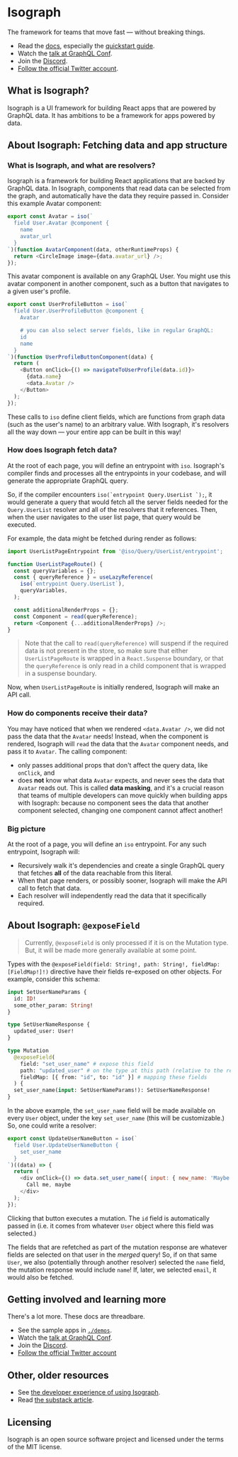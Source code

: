 # Isograph

The framework for teams that move fast — without breaking things.

- Read the [docs](https://isograph.dev/docs/introduction/), especially the [quickstart guide](https://isograph.dev/docs/quickstart/).
- Watch the [talk at GraphQL Conf](https://www.youtube.com/watch?v=gO65JJRqjuc).
- Join the [Discord](https://discord.gg/kDCcN3EDR6).
- [Follow the official Twitter account](https://twitter.com/isographlabs).

## What is Isograph?

Isograph is a UI framework for building React apps that are powered by GraphQL data. It has ambitions to be a framework for apps powered by data.

## About Isograph: Fetching data and app structure

### What is Isograph, and what are resolvers?

Isograph is a framework for building React applications that are backed by GraphQL data. In Isograph, components that read data can be selected from the graph, and automatically have the data they require passed in. Consider this example Avatar component:

```js
export const Avatar = iso(`
  field User.Avatar @component {
    name
    avatar_url
  }
`)(function AvatarComponent(data, otherRuntimeProps) {
  return <CircleImage image={data.avatar_url} />;
});
```

This avatar component is available on any GraphQL User. You might use this avatar component in another component, such as a button that navigates to a given user's profile.

```js
export const UserProfileButton = iso(`
  field User.UserProfileButton @component {
    Avatar

    # you can also select server fields, like in regular GraphQL:
    id
    name
  }
`)(function UserProfileButtonComponent(data) {
  return (
    <Button onClick={() => navigateToUserProfile(data.id)}>
      {data.name}
      <data.Avatar />
    </Button>
  );
});
```

These calls to `iso` define client fields, which are functions from graph data (such as the user's name) to an arbitrary value. With Isograph, it's resolvers all the way down — your entire app can be built in this way!

### How does Isograph fetch data?

At the root of each page, you will define an entrypoint with `iso`. Isograph's compiler finds and processes all the entrypoints in your codebase, and will generate the appropriate GraphQL query.

So, if the compiler encounters ``iso(`entrypoint Query.UserList `);``, it would generate a query that would fetch all the server fields needed for the `Query.UserList` resolver and all of the resolvers that it references. Then, when the user navigates to the user list page, that query would be executed.

For example, the data might be fetched during render as follows:

```js
import UserListPageEntrypoint from '@iso/Query/UserList/entrypoint';

function UserListPageRoute() {
  const queryVariables = {};
  const { queryReference } = useLazyReference(
    iso(`entrypoint Query.UserList`),
    queryVariables,
  );

  const additionalRenderProps = {};
  const Component = read(queryReference);
  return <Component {...additionalRenderProps} />;
}
```

> Note that the call to `read(queryReference)` will suspend if the required data is not present in the store, so make sure that either `UserListPageRoute` is wrapped in a `React.Suspense` boundary, or that the `queryReference` is only read in a child component that is wrapped in a suspense boundary.

Now, when `UserListPageRoute` is initially rendered, Isograph will make an API call.

### How do components receive their data?

You may have noticed that when we rendered `<data.Avatar />`, we did not pass the data that the `Avatar` needs! Instead, when the component is rendered, Isograph will `read` the data that the `Avatar` component needs, and pass it to `Avatar`. The calling component:

- only passes additional props that don't affect the query data, like `onClick`, and
- does **not** know what data `Avatar` expects, and never sees the data that `Avatar` reads out. This is called **data masking**, and it's a crucial reason that teams of multiple developers can move quickly when building apps with Isograph: because no component sees the data that another component selected, changing one component cannot affect another!

### Big picture

At the root of a page, you will define an `iso` entrypoint. For any such entrypoint, Isograph will:

- Recursively walk it's dependencies and create a single GraphQL query that fetches **all** of the data reachable from this literal.
- When that page renders, or possibly sooner, Isograph will make the API call to fetch that data.
- Each resolver will independently read the data that it specifically required.

## About Isograph: `@exposeField`

> Currently, `@exposeField` is only processed if it is on the Mutation type. But, it will be made more generally available at some point.

Types with the `@exposeField(field: String!, path: String!, fieldMap: [FieldMap!]!)` directive have their fields re-exposed on other objects. For example, consider this schema:

```graphql
input SetUserNameParams {
  id: ID!
  some_other_param: String!
}

type SetUserNameResponse {
  updated_user: User!
}

type Mutation
  @exposeField(
    field: "set_user_name" # expose this field
    path: "updated_user" # on the type at this path (relative to the response object)
    fieldMap: [{ from: "id", to: "id" }] # mapping these fields
  ) {
  set_user_name(input: SetUserNameParams!): SetUserNameResponse!
}
```

In the above example, the `set_user_name` field will be made available on every `User` object, under the key `set_user_name` (this will be customizable.) So, one could write a resolver:

```js
export const UpdateUserNameButton = iso(`
  field User.UpdateUserNameButton {
    set_user_name
  }
`)((data) => {
  return (
    <div onClick={() => data.set_user_name({ input: { new_name: 'Maybe' } })}>
      Call me, maybe
    </div>
  );
});
```

Clicking that button executes a mutation. The `id` field is automatically passed in (i.e. it comes from whatever `User` object where this field was selected.)

The fields that are refetched as part of the mutation response are whatever fields are selected on that user in the _merged_ query! So, if on that same `User`, we also (potentially through another resolver) selected the `name` field, the mutation response would include `name`! If, later, we selected `email`, it would also be fetched.

## Getting involved and learning more

There's a lot more. These docs are threadbare.

- See the sample apps in [`./demos`](./demos/).
- Watch the [talk at GraphQL Conf](https://www.youtube.com/watch?v=gO65JJRqjuc).
- Join the [Discord](https://discord.gg/kDCcN3EDR6).
- [Follow the official Twitter account](https://twitter.com/isographlabs)

## Other, older resources

- See [the developer experience of using Isograph](https://www.youtube.com/watch?v=f1nfXc3VeTk).
- Read [the substack article](https://isograph.substack.com/p/introducing-isograph).

## Licensing

Isograph is an open source software project and licensed under the terms of the MIT license.
